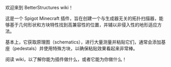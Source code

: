 欢迎来到 BetterStructures wiki！

这是一个 Spigot Minecraft 插件，旨在创建一个与生成器无关的拓扑扫描器，能够基于几何形状和方块特性找到高兼容性的位置，并辅以非侵入性的地形适应方法。

基本上，它获取原理图（schematics），进行大量测量并粘贴它们，通常会添加基座（pedestals）并使用特殊方块，以确保粘贴效果看起来非常棒。

阅读 wiki，以了解你能为插件做什么，或者它能为你做什么！